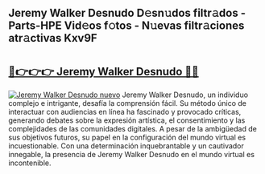 ## Jeremy Walker Desnudo D𝚎sn𝚞dos filtr𝚊dos - Parts-HPE Vid𝚎os f𝚘tos - N𝚞evas filtr𝚊ciones atr𝚊ctivas Kxv9F

# <h2><a href="http://mbbj44k.tromn.icu/?c=Jeremy+Walker+Desnudo">🔗👉👉👉 Jeremy Walker Desnudo 🔗🔗</a></h2>

[![Jeremy Walker Desnudo nuevo](https://i.imgur.com/pEAQMta.gif)](http://mbbj44k.tromn.icu/?c=Jeremy+Walker+Desnudo)
Jeremy Walker Desnudo, un individuo complejo e intrigante, desafía la comprensión fácil. Su método único de interactuar con audiencias en línea ha fascinado y provocado críticas, generando debates sobre la expresión artística, el consentimiento y las complejidades de las comunidades digitales. A pesar de la ambigüedad de sus objetivos futuros, su papel en la configuración del mundo virtual es incuestionable. Con una determinación inquebrantable y un cautivador innegable, la presencia de Jeremy Walker Desnudo en el mundo virtual es incontenible.
